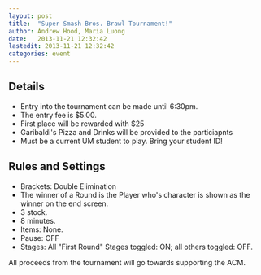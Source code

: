 ```yaml
---
layout: post
title:  "Super Smash Bros. Brawl Tournament!"
author: Andrew Hood, Maria Luong
date:   2013-11-21 12:32:42
lastedit: 2013-11-21 12:32:42
categories: event
---
```


Details
-------

*  Entry into the tournament can be made until 6:30pm.
*  The entry fee is $5.00.
*  First place will be rewarded with $25
*  Garibaldi's Pizza and Drinks will be provided to the particiapnts
*  Must be a current UM student to play. Bring your student ID!
          
Rules and Settings
------------------

*  Brackets: Double Elimination
*  The winner of a Round is the Player who's character is shown as the winner on the end screen.
*  3 stock.
*  8 minutes.
*  Items: None.
*  Pause: OFF
*  Stages: All "First Round" Stages toggled: ON; all others toggled: OFF.
            

All proceeds from the tournament will go towards supporting the ACM.